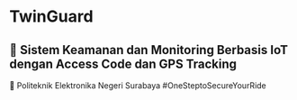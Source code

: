 # TwinGuard
## 🔐  Sistem Keamanan dan Monitoring Berbasis IoT dengan Access Code dan GPS Tracking
📍  Politeknik Elektronika Negeri Surabaya
#OneSteptoSecureYourRide
